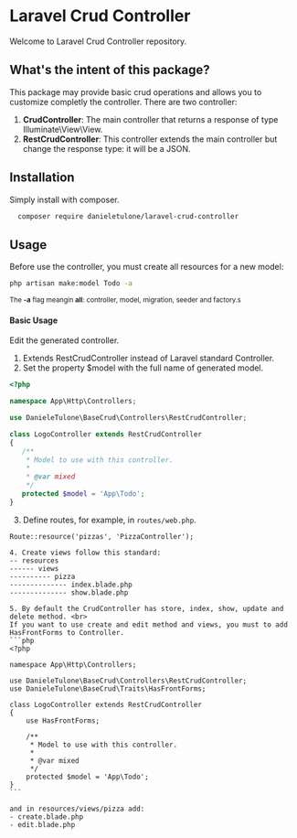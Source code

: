 # Laravel Crud Controller
Welcome to Laravel Crud Controller repository. 

## What's the intent of this package?
This package may provide basic crud operations and allows you to customize completly the controller.
There are two controller: 
1. **CrudController**: The main controller that returns a response of type Illuminate\View\View.
2. **RestCrudController**: This controller extends the main controller but change the response type: it will be a JSON.

## Installation
Simply install with composer.

```bash
  composer require danieletulone/laravel-crud-controller
```

## Usage
Before use the controller, you must create all resources for a new model:
```bash
php artisan make:model Todo -a
```
<sup>The __-a__ flag meangin **all**: controller, model, migration, seeder and factory.s</sup>

#### Basic Usage
Edit the generated controller. 
1. Extends RestCrudController instead of Laravel standard Controller.
2. Set the property $model with the full name of generated model.
 ```php
<?php

namespace App\Http\Controllers;

use DanieleTulone\BaseCrud\Controllers\RestCrudController;

class LogoController extends RestCrudController
{
    /**
     * Model to use with this controller.
     * 
     * @var mixed
     */
    protected $model = 'App\Todo';
}
```

3. Define routes, for example, in ```routes/web.php```.
````
Route::resource('pizzas', 'PizzaController');

4. Create views follow this standard:
-- resources
------ views
---------- pizza
-------------- index.blade.php
-------------- show.blade.php

5. By default the CrudController has store, index, show, update and delete method. <br>
If you want to use create and edit method and views, you must to add HasFrontForms to Controller.
```php
<?php

namespace App\Http\Controllers;

use DanieleTulone\BaseCrud\Controllers\RestCrudController;
use DanieleTulone\BaseCrud\Traits\HasFrontForms;

class LogoController extends RestCrudController
{
    use HasFrontForms;

    /**
     * Model to use with this controller.
     * 
     * @var mixed
     */
    protected $model = 'App\Todo';
}
```

and in resources/views/pizza add:
- create.blade.php
- edit.blade.php
